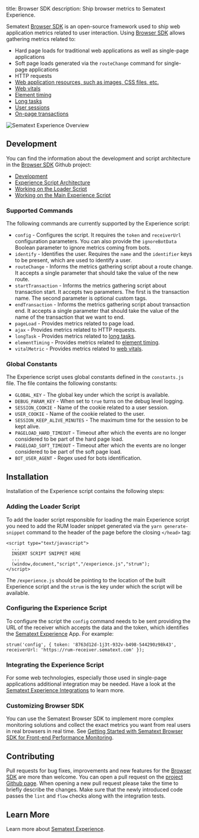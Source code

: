 title: Browser SDK
description: Ship browser metrics to Sematext Experience.

Sematext [Browser SDK](https://github.com/sematext/browser-sdk) is an open-source framework used to ship web application metrics related to user interaction. Using [Browser SDK](https://github.com/sematext/browser-sdk) allows gathering metrics related to:
 
 - Hard page loads for traditional web applications as well as single-page applications
 - Soft page loads generated via the `routeChange` command for single-page applications
 - HTTP requests
 - [Web application resources, such as images, CSS files, etc.](/docs/experience/resources/)
 - [Web vitals](/docs/experience/webvitals/)
 - [Element timing](/docs/experience/element-timing/)
 - [Long tasks](/docs/experience/longtasks/)
 - [User sessions](/docs/experience/user-identification/)
 - [On-page transactions](/docs/experience/measurements/)

![Sematext Experience Overview](/docs/images/experience/overview.png)

## Development

You can find the information about the development and script architecture in the [Browser SDK](https://github.com/sematext/browser-sdk/) Github project:

 - [Development](https://github.com/sematext/browser-sdk/#development)
 - [Experience Script Architecture](https://github.com/sematext/browser-sdk/#the-experience-script-architecture)
 - [Working on the Loader Script](https://github.com/sematext/browser-sdk/#working-on-the-loader-script)
 - [Working on the Main Experience Script](https://github.com/sematext/browser-sdk/#working-on-the-main-experience-script)

### Supported Commands

The following commands are currently supported by the Experience script:

 - `config` - Configures the script. It requires the `token` and `receiverUrl` configuration parameters. You can also provide the `ignoreBotData` Boolean parameter to ignore metrics coming from bots.
 - `identify` - Identifies the user. Requires the `name` and the `identifier` keys to be present, which are used to identify a user.  
 - `routeChange` - Informs the metrics gathering script about a route change. It accepts a single parameter that should take the value of the new route. 
 - `startTransaction` - Informs the metrics gathering script about transaction start. It accepts two parameters. The first is the transaction name. The second parameter is optional custom tags.
 - `endTransaction` - Informs the metrics gathering script about transaction end. It accepts a single parameter that should take the value of the name of the transaction that we want to end.
 - `pageLoad` - Provides metrics related to page load.
 - `ajax` - Provides metrics related to HTTP requests.
 - `longTask` - Provides metrics related to [long tasks](/docs/experience/longtasks/).
 - `elementTiming` - Provides metrics related to [element timing](/docs/experience/element-timing/).
 - `vitalMetric` - Provides metrics related to [web vitals](/docs/experience/webvitals/).

### Global Constants

The Experience script uses global constants defined in the `constants.js` file. The file contains the following constants:

 - `GLOBAL_KEY` - The global key under which the script is available.
 - `DEBUG_PARAM_KEY` - When set to `true` turns on the debug level logging. 
 - `SESSION_COOKIE` - Name of the cookie related to a user session. 
 - `USER_COOKIE` - Name of the cookie related to the user.
 - `SESSION_KEEP_ALIVE_MINUTES` - The maximum time for the session to be kept alive.
 - `PAGELOAD_HARD_TIMEOUT` - Timeout after which the events are no longer considered to be part of the hard page load.
 - `PAGELOAD_SOFT_TIMEOUT` - Timeout after which the events are no longer considered to be part of the soft page load.
 - `BOT_USER_AGENT` - Regex used for bots identification.

## Installation

Installation of the Experience script contains the following steps:

### Adding the Loader Script

To add the loader script responsible for loading the main Experience script you need to add the RUM loader snippet generated via the `yarn generate-snippet` command to the header of the page before the closing `</head>` tag:

```
<script type="text/javascript">
  ...
  INSERT SCRIPT SNIPPET HERE
  ...
  (window,document,"script","/experience.js","strum");
</script>
```

The `/experience.js` should be pointing to the location of the built Experience script and the `strum` is the key under which the script will be available.

### Configuring the Experience Script

To configure the script the `config` command needs to be sent providing the URL of the receiver which accepts the data and the token, which identifies the [Sematext Experience](https://sematext.com/experience) App. For example:

```
strum('config', { token: '8763d12d-1j3t-932v-b498-544290z98k43', receiverUrl: 'https://rum-receiver.sematext.com' });
```

### Integrating the Experience Script

For some web technologies, especially those used in single-page applications additional integration may be needed. Have a look at the [Sematext Experience Integrations](/docs/experience/integrations/) to learn more.

### Customizing Browser SDK

You can use the Sematext Browser SDK to implement more complex monitoring solutions and collect the exact metrics you want from real users in real browsers in real time.  See [Getting Started with Sematext Browser SDK for Front-end Performance Monitoring](https://sematext.com/blog/browser-sdk/).

## Contributing

Pull requests for bug fixes, improvements and new features for the [Browser SDK](https://github.com/sematext/browser-sdk) are more than welcome. You can open a pull request on the [project Github page](https://github.com/sematext/browser-sdk). When opening a new pull request please take the time to briefly describe the changes. Make sure that the newly introduced code passes the `lint` and `flow` checks along with the integration tests.

## Learn More

Learn more about [Sematext Experience](https://sematext.com/experience). 

